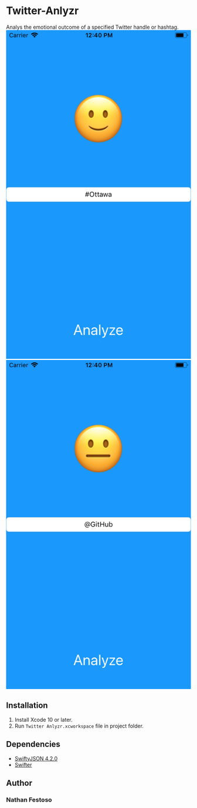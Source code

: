# Twitter-Anlyzr
Analys the emotional outcome of a specified Twitter handle or hashtag.
![Example Image](example1.png)
![Example Image](example2.png)

## Installation
1. Install Xcode 10 or later.
2. Run `Twitter Anlyzr.xcworkspace` file in project folder.

## Dependencies
* [SwiftyJSON 4.2.0](https://cocoapods.org/pods/SwiftyJSON)
* [Swifter](https://github.com/mattdonnelly/Swifter)

## Author
### Nathan Festoso
